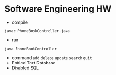 # Software Engineering HW
- compile<br>
```plain
javac PhoneBookController.java
```

- run<br>
```plain
java PhoneBookController
```
- command
    `add`
    `delete`
    `update`
    `search`
    `quit`
- Enbled Text Database 
- Disabled SQL 
